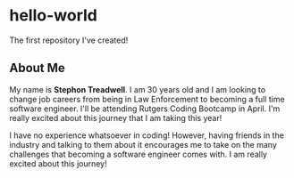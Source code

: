 # hello-world
The first repository I've created!

## About Me
My name is **Stephon Treadwell**. I am 30 years old and I am looking to change job careers from being in Law Enforcement to becoming a full time software engineer. I'll be attending Rutgers Coding Bootcamp in April. I'm really excited about this journey that I am taking this year!
<p>I have no experience whatsoever in coding! However, having friends in the industry and talking to them about it encourages me to take on the many challenges that becoming a software engineer comes with. I am really excited about this journey!</p>
